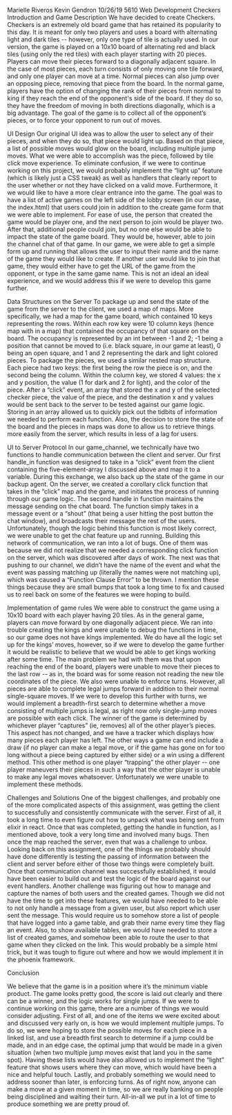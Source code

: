Marielle Riveros
Kevin Gendron
10/26/19
5610 Web Development
Checkers
Introduction and Game Description
We have decided to create Checkers. Checkers is an extremely old board game that has retained its popularity to this day. It is meant for only two players and uses a board with alternating light and dark tiles -- however, only one type of tile is actually used. In our version, the game is played on a 10x10 board of alternating red and black tiles (using only the red tiles) with each player starting with 20 pieces. Players can move their pieces forward to a diagonally adjacent square. In the case of most pieces, each turn consists of only moving one tile forward, and only one player can move at a time. Normal pieces can also jump over an opposing piece, removing that piece from the board. In the normal game, players have the option of changing the rank of their pieces from normal to king if they reach the end of the opponent's side of the board. If they do so, they have the freedom of moving in both directions diagonally, which is a big advantage. The goal of the game is to collect all of the opponent’s pieces, or to force your opponent to run out of moves. 


UI Design
Our original UI idea was to allow the user to select any of their pieces, and when they do so, that piece would light up. Based on that piece, a list of possible moves would glow on the board, including multiple jump moves. What we were able to accomplish was the piece, followed by tile click move experience. To eliminate confusion, if we were to continue working on this project, we would probably implement the “light up” feature (which is likely just a CSS tweak) as well as handlers that clearly report to the user whether or not they have clicked on a valid move.
        Furthermore, it we would like to have a more clear entrance into the game. The goal was to have a list of active games on the left side of the lobby screen (in our case, the index.html) that users could join in addition to the create game form that we were able to implement. For ease of use, the person that created the game would be player one, and the next person to join would be player two. After that, additional people could join, but no one else would be able to impact the state of the game board. They would be, however, able to join the channel chat of that game. In our game, we were able to get a simple form up and running that allows the user to input their name and the name of the game they would like to create. If another user would like to join that game, they would either have to get the URL of the game from the opponent, or type in the same game name. This is not an ideal an ideal experience, and we would address this if we were to develop this game further.




Data Structures on the Server
To package up and send the state of the game from the server to the client, we used a map of maps. More specifically, we had a map for the game board, which contained 10 keys representing the rows. Within each row key were 10 column keys (hence map with in a map) that contained the occupancy of that square on the board. The occupancy is represented by an int between -1 and 2; -1 being a position that cannot be moved to (i.e. black square, in our game at least), 0 being an open square, and 1 and 2 representing the dark and light colored pieces. 
To package the pieces, we used a similar nested map structure. Each piece had two keys: the first being the row the piece is on, and the second being the column. Within the column key, we stored 4 values: the x and y position, the value (1 for dark and 2 for light), and the color of the piece. After a “click” event, an array that stored the x and y of the selected checker piece, the value of the piece, and the destination x and y values would be sent back to the server to be tested against our game logic. Storing in an array allowed us to quickly pick out the tidbits of information we needed to perform each function. Also, the decision to store the state of the board and the pieces in maps was done to allow us to retrieve things more easily from the server, which results in less of a lag for users. 


UI to Server Protocol
In our game_channel, we technically have two functions to handle communication between the client and server. Our first handle_in function was designed to take in a “click” event from the client containing the five-element-array I discussed above and map it to a variable. During this exchange, we also back up the state of the game in our backup agent. On the server, we created a corollary click function that takes in the “click” map and the game, and initiates the process of running through our game logic. The second handle in function maintains the message sending on the chat board. The function simply takes in a message event or a “shout” (that being a user hitting the post button the chat window), and broadcasts their message the rest of the users. Unfortunately, though the logic behind this function is most likely correct, we were unable to get the chat feature up and running. 
Building this network of communication, we ran into a lot of bugs. One of them was because we did not realize that we needed a corresponding click function on the server, which was discovered after days of work. The next was that pushing to our channel, we didn’t have the name of the event and what the event was passing matching up (literally the names were not matching up), which was caused a “Function Clause Error” to be thrown. I mention these things because they are small bumps that took a long time to fix and caused us to reel back on some of the features we were hoping to build.


Implementation of game rules
We were able to construct the game using a 10x10 board with each player having 20 tiles. As in the general game, players can move forward by one diagonally adjacent piece. We ran into trouble creating the kings and were unable to debug the functions in time, so our game does not have kings implemented. We do have all the logic set up for the kings’ moves, however, so if we were to develop the game further it would be realistic to believe that we would be able to get kings working after some time. The main problem we had with them was that upon reaching the end of the board, players were unable to move their pieces to the last row -- as in, the board was for some reason not reading the new tile coordinates of the piece. We also were unable to enforce turns. However, all pieces are able to complete legal jumps forward in addition to their normal single-square moves. If we were to develop this further with turns, we would implement a breadth-first search to determine whether a move consisting of multiple jumps is legal, as right now only single-jump moves are possible with each click.
The winner of the game is determined by whichever player “captures” (ie, removes) all of the other player’s pieces. This aspect has not changed, and we have a tracker which displays how many pieces each player has left. The other ways a game can end include a draw (if no player can make a legal move, or if the game has gone on for too long without a piece being captured by either side) or a win using a different method. This other method is one player “trapping” the other player -- one player maneuvers their pieces in such a way that the other player is unable to make any legal moves whatsoever. Unfortunately we were unable to implement these methods.


Challenges and Solutions
One of the biggest challenges, and probably one of the more complicated aspects of this assignment, was getting the client to successfully and consistently communicate with the server. First of all, it took a long time to even figure out how to unpack what was being sent from elixir in react. Once that was completed, getting the handle in function, as I mentioned above, took a very long time and involved many bugs. Then once the map reached the server, even that was a challenge to unbox. Looking back on this assignment, one of the things we probably should have done differently is testing the passing of information between the client and server before either of those two things were completely built. Once that communication channel was successfully established, it would have been easier to build out and test the logic of the board against our event handlers. 
Another challenge was figuring out how to manage and capture the names of both users and the created games. Though we did not have the time to get into these features, we would have needed to be able to not only handle a message from a given user, but also report which user sent the message. This would require us to somehow store a list of people that have logged into a game table, and grab their name every time they flag an event. Also, to show available tables, we would have needed to store a list of created games, and somehow been able to route the user to that game when they clicked on the link. This would probably be a simple html trick, but it was tough to figure out where and how we would implement it in the phoenix framework. 


Conclusion


We believe that the game is in a position where it’s the minimum viable product. The game looks pretty good, the score is laid out clearly and there can be a winner, and the logic works for single jumps. If we were to continue working on this game, there are a number of things we would consider adjusting. First of all, and one of the items we were excited about and discussed very early on, is how we would implement multiple jumps. To do so, we were hoping to store the possible moves for each piece in a linked list, and use a breadth first search to determine if a jump could be made, and in an edge case, the optimal jump that would be made in a given situation (when two multiple jump moves exist that land you in the same spot). Having these lists would have also allowed us to implement the “light” feature that shows users where they can move, which would have been a nice and helpful touch. Lastly, and probably something we would need to address sooner than later, is enforcing turns. As of right now, anyone can make a move at a given moment in time, so we are really banking on people being disciplined and waiting their turn. All-in-all we put in a lot of time to produce something we are pretty proud of.
